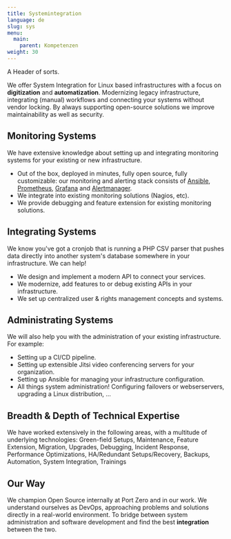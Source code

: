```yaml
---
title: Systemintegration
language: de
slug: sys
menu:
  main:
    parent: Kompetenzen
weight: 30
---
```


<p class="lead">
   A Header of sorts.
</p>

We offer System Integration for Linux based infrastructures with a focus on **digitization** and **automatization**. Modernizing legacy infrastructure, integrating (manual) workflows and connecting your systems without vendor locking. By always supporting open-source solutions we improve maintainability as well as security.

## Monitoring Systems

We have extensive knowledge about setting up and integrating monitoring systems for your existing or new infrastructure.

- Out of the box, deployed in minutes, fully open source, fully customizable: our monitoring and alerting stack consists of [Ansible](https://www.ansible.com/), [Prometheus](https://prometheus.io/), [Grafana](https://grafana.com/) and [Alertmanager](https://github.com/prometheus/alertmanager).
- We integrate into existing monitoring solutions (Nagios, etc).
- We provide debugging and feature extension for existing monitoring solutions.

## Integrating Systems

We know you've got a cronjob that is running a PHP CSV parser that pushes data directly into another system's database somewhere in your infrastructure. We can help!
- We design and implement a modern API to connect your services.
- We modernize, add features to or debug existing APIs in your infrastructure.
- We set up centralized user & rights management concepts and systems.

## Administrating Systems

We will also help you with the administration of your existing infrastructure. For example:

- Setting up a CI/CD pipeline.
- Setting up extensible Jitsi video conferencing servers for your organization.
- Setting up Ansible for managing your infrastructure configuration.
- All things system administration! Configuring failovers or webserservers, upgrading a Linux distribution, ...


## Breadth & Depth of Technical Expertise

We have worked extensively in the following areas, with a multitude of underlying technologies:
Green-field Setups, Maintenance, Feature Extension, Migration, Upgrades, Debugging, Incident Response, Performance Optimizations, HA/Redundant Setups/Recovery, Backups, Automation, System Integration, Trainings


## Our Way

We champion Open Source internally at Port Zero and in our work. We understand ourselves as DevOps, approaching problems and solutions directly in a real-world environment. To bridge between system administration and software development and find the best **integration** between the two.

